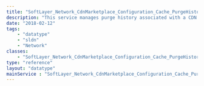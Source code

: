 ```yaml
---
title: "SoftLayer_Network_CdnMarketplace_Configuration_Cache_PurgeHistory"
description: "This service manages purge history associated with a CDN mapping Configuration. "
date: "2018-02-12"
tags:
    - "datatype"
    - "sldn"
    - "Network"
classes:
    - "SoftLayer_Network_CdnMarketplace_Configuration_Cache_PurgeHistory"
type: "reference"
layout: "datatype"
mainService : "SoftLayer_Network_CdnMarketplace_Configuration_Cache_PurgeHistory"
---
```

